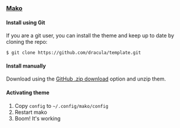 ### [Mako](https://github.com/emersion/mako/)

#### Install using Git

If you are a git user, you can install the theme and keep up to date by cloning the repo:

    $ git clone https://github.com/dracula/template.git

#### Install manually

Download using the [GitHub .zip download](https://github.com/dracula/template/archive/master.zip) option and unzip them.

#### Activating theme

1. Copy `config` to `~/.config/mako/config`
2. Restart mako
3. Boom! It's working
